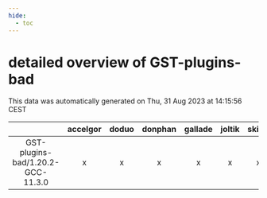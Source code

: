 ```yaml
---
hide:
  - toc
---
```


detailed overview of GST-plugins-bad
====================================


This data was automatically generated on Thu, 31 Aug 2023 at 14:15:56 CEST  

| |accelgor|doduo|donphan|gallade|joltik|skitty|swalot|victini|
| :---: | :---: | :---: | :---: | :---: | :---: | :---: | :---: | :---: |
|GST-plugins-bad/1.20.2-GCC-11.3.0|x|x|x|x|x|x|x|x|
